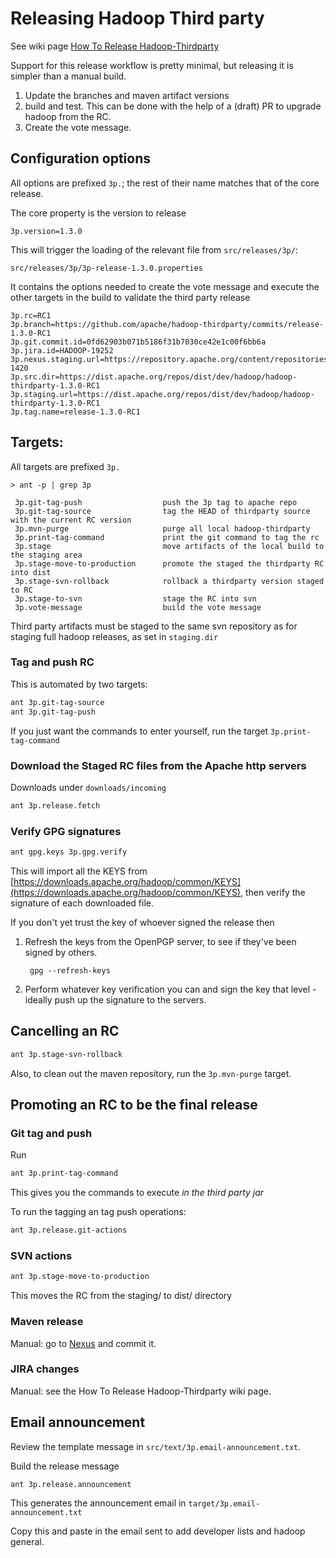 <!---
  Licensed under the Apache License, Version 2.0 (the "License");
  you may not use this file except in compliance with the License.
  You may obtain a copy of the License at

   http://www.apache.org/licenses/LICENSE-2.0

  Unless required by applicable law or agreed to in writing, software
  distributed under the License is distributed on an "AS IS" BASIS,
  WITHOUT WARRANTIES OR CONDITIONS OF ANY KIND, either express or implied.
  See the License for the specific language governing permissions and
  limitations under the License. See accompanying LICENSE file.
-->

# Releasing Hadoop Third party

See wiki page [How To Release Hadoop-Thirdparty](https://cwiki.apache.org/confluence/display/HADOOP2/How+To+Release+Hadoop-Thirdparty)


Support for this release workflow is pretty minimal, but releasing it is simpler
than a manual build.

1. Update the branches and maven artifact versions
2. build and test. This can be done with the help of a (draft) PR to upgrade hadoop from the RC.
3. Create the vote message.

## Configuration options

All options are prefixed `3p.`; the rest of their name matches that
of the core release.

The core property is the version to release
```properties
3p.version=1.3.0
```
This will trigger the loading of the relevant file from
`src/releases/3p/`:

```
src/releases/3p/3p-release-1.3.0.properties
```
It contains the options needed to create the vote message and execute the other
targets in the build to validate the third party release

```properties
3p.rc=RC1
3p.branch=https://github.com/apache/hadoop-thirdparty/commits/release-1.3.0-RC1
3p.git.commit.id=0fd62903b071b5186f31b7030ce42e1c00f6bb6a 
3p.jira.id=HADOOP-19252
3p.nexus.staging.url=https://repository.apache.org/content/repositories/orgapachehadoop-1420
3p.src.dir=https://dist.apache.org/repos/dist/dev/hadoop/hadoop-thirdparty-1.3.0-RC1
3p.staging.url=https://dist.apache.org/repos/dist/dev/hadoop/hadoop-thirdparty-1.3.0-RC1
3p.tag.name=release-1.3.0-RC1
```

## Targets:

All targets are prefixed `3p.`

```
> ant -p | grep 3p

 3p.git-tag-push                  push the 3p tag to apache repo
 3p.git-tag-source                tag the HEAD of thirdparty source with the current RC version
 3p.mvn-purge                     purge all local hadoop-thirdparty 
 3p.print-tag-command             print the git command to tag the rc
 3p.stage                         move artifacts of the local build to the staging area
 3p.stage-move-to-production      promote the staged the thirdparty RC into dist
 3p.stage-svn-rollback            rollback a thirdparty version staged to RC
 3p.stage-to-svn                  stage the RC into svn
 3p.vote-message                  build the vote message

```

Third party artifacts must be staged to the same svn repository as for
staging full hadoop releases, as set in `staging.dir`

### Tag and push RC

This is automated by two targets:
```bash
ant 3p.git-tag-source  
ant 3p.git-tag-push 
```

If you just want the commands to enter yourself, run the target `3p.print-tag-command`

### Download the Staged RC files from the Apache http servers

Downloads under `downloads/incoming`
```bash
ant 3p.release.fetch
```


### Verify GPG signatures

```bash
ant gpg.keys 3p.gpg.verify
```
This will import all the KEYS from 
[https://downloads.apache.org/hadoop/common/KEYS](https://downloads.apache.org/hadoop/common/KEYS),
then verify the signature of each downloaded file.

If you don't yet trust the key of whoever signed the release then
1. Refresh the keys from the OpenPGP server, to see
   if they've been signed by others.

        gpg --refresh-keys        

2. Perform whatever key verification you can and sign the key that
   level -ideally push up the signature to the servers.

## Cancelling an RC

```bash
ant 3p.stage-svn-rollback
```

Also, to clean out the maven repository, run the `3p.mvn-purge` target.

## Promoting an RC to be the final release

### Git tag and push

Run
```bash
ant 3p.print-tag-command
```
This gives you the commands to execute _in the third party jar_

To run the tagging an tag push operations:
```bash
ant 3p.release.git-actions
```


### SVN actions
```bash
ant 3p.stage-move-to-production
```

This moves the RC from the staging/ to dist/ directory

### Maven release

Manual: go to [Nexus](https://repository.apache.org/#welcome) and commit it.

### JIRA changes

Manual: see the How To Release Hadoop-Thirdparty wiki page.

## Email announcement


Review the template message in `src/text/3p.email-announcement.txt`.

Build the release message
```ant
ant 3p.release.announcement
```

This generates the announcement email in `target/3p.email-announcement.txt`

Copy this and paste in the email sent to add developer lists and hadoop
general.
